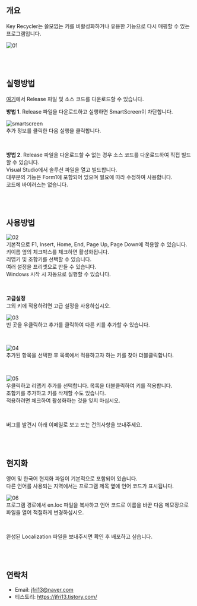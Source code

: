 ## 개요
Key Recycler는 쓸모없는 키를 비활성화하거나 유용한 기능으로 다시 매핑할 수 있는 프로그램입니다.

![01](Images/01k.png)

<br><br>

## 실행방법
[여기](https://github.com/jfri13/Key-Recycler/releases)에서 Release 파일 및 소스 코드를 다운로드할 수 있습니다.

**방법 1**. Release 파일을 다운로드하고 실행하면 SmartScreen이 차단합니다.

![smartscreen](Images/smartscreenk.png)\
추가 정보를 클릭한 다음 실행을 클릭합니다.

<br>

**방법 2**. Release 파일을 다운로드할 수 없는 경우 소스 코드를 다운로드하여 직접 빌드할 수 있습니다.\
Visual Studio에서 솔루션 파일을 열고 빌드합니다.\
대부분의 기능은 Form1에 포함되어 있으며 필요에 따라 수정하여 사용합니다.\
코드에 바이러스는 없습니다.

<br><br>

## 사용방법
![02](Images/02k.png)\
기본적으로 F1, Insert, Home, End, Page Up, Page Down에 적용할 수 있습니다.\
키이름 옆의 체크박스를 체크하면 활성화됩니다.\
리맵키 및 조합키를 선택할 수 있습니다.\
여러 설정을 프리셋으로 만들 수 있습니다.\
Windows 시작 시 자동으로 실행할 수 있습니다.

<br>

**고급설정**\
그외 키에 적용하려면 고급 설정을 사용하십시오.

![03](Images/03k.png)\
빈 곳을 우클릭하고 추가를 클릭하여 다른 키를 추가할 수 있습니다.

<br>

![04](Images/04k.png)\
추가된 항목을 선택한 후 목록에서 적용하고자 하는 키를 찾아 더블클릭합니다.

<br>

![05](Images/05k.png)\
우클릭하고 리맵키 추가를 선택합니다. 목록을 더블클릭하여 키를 적용합니다.\
조합키를 추가하고 키를 삭제할 수도 있습니다.\
적용하려면 체크하여 활성화하는 것을 잊지 마십시오.

<br>

버그를 발견시 아래 이메일로 보고 또는 건의사항을 보내주세요.

<br><br>

## 현지화
영어 및 한국어 현지화 파일이 기본적으로 포함되어 있습니다.\
다른 언어를 사용되는 지역에서는 프로그램 제목 옆에 언어 코드가 표시됩니다.

![06](Images/06.png)\
프로그램 경로에서 en.loc 파일을 복사하고 언어 코드로 이름을 바꾼 다음 메모장으로 파일을 열어 적절하게 변경하십시오.

<br>

완성된 Localization 파일을 보내주시면 확인 후 배포하고 싶습니다.

<br><br>

## 연락처
* Email: jfri13@naver.com
* 티스토리: https://jfri13.tistory.com/